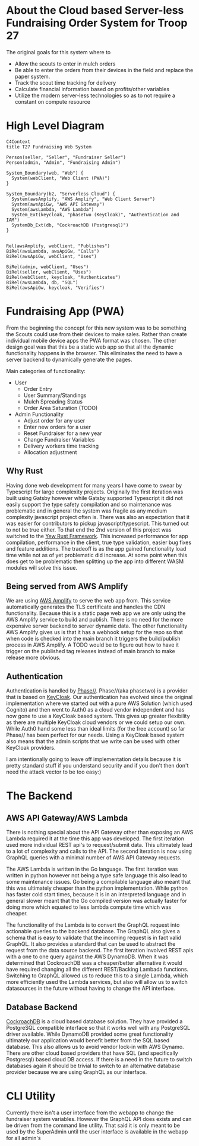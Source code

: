 # About the Cloud based Server-less Fundraising Order System for Troop 27

The original goals for this system where to

- Allow the scouts to enter in mulch orders
- Be able to enter the orders from their devices in the field and replace the paper system.
- Track the scout time tracking for delivery
- Calculate financial information based on profits/other variables
- Utilize the modern server-less technologies so as to not require a constant on compute resource

# High Level Diagram

~~~mermaid
C4Context
title T27 Fundraising Web System

Person(seller, "Seller", "Fundraiser Seller")
Person(admin, "Admin", "Fundraising Admin")

System_Boundary(web, "Web") {
  System(webClient, "Web Client (PWA)")
}

System_Boundary(b2, "Serverless Cloud") {
  System(awsAmplify, "AWS Amplify", "Web Client Server")
  System(awsApiGw, "AWS API Gateway")
  System(awsLambda, "AWS Lambda")
  System_Ext(keycloak, "phaseTwo (KeyCloak)", "Authentication and IAM")
  SystemDb_Ext(db, "CockroachDB (Postgresql)")
}


Rel(awsAmplify, webClient, "Publishes")
BiRel(awsLambda, awsApiGw, "Calls")
BiRel(awsApiGw, webClient, "Uses")

BiRel(admin, webClient, "Uses")
BiRel(seller, webClient, "Uses")
BiRel(webClient, keycloak, "Authenticates")
BiRel(awsLambda, db, "SQL")
BiRel(awsApiGw, keycloak, "Verifies")

~~~


# Fundraising App (PWA)

From the beginning the concept for this new system was to be something the Scouts could use from
their devices to make sales. Rather than create individual mobile device apps the PWA format was chosen.
The other design goal was that this be a static web app so that all the dynamic functionality happens in the browser.
This eliminates the need to have a server backend to dynamically generate the pages.

Main categories of functionality:

- User
  - Order Entry
  - User Summary/Standings
  - Mulch Spreading Status
  - Order Area Saturation (TODO)
- Admin Functionality
  - Adjust order for any user
  - Enter new orders for a user
  - Reset Fundraiser for a new year
  - Change Fundraiser Variables
  - Delivery workers time tracking
  - Allocation adjustment

## Why Rust

Having done web development for many years I have come to swear by Typescript for large complexity projects.
Originally the first iteration was built using Gatsby however while Gatsby supported Typescript it did not easily
support the type safety compilation and so maintenance was problematic and in general the system was fragile as any medium complexity javascript project often is.
There was also an expectation that it was easier for contributors to pickup javascript/typescript.
This turned out to not be true either.  To that end the 2nd version of this project was switched to the [Yew Rust Framework](https://yew.rs/).
This increased performance for app compilation, performance in the client, true type validation, easier bug fixes and feature additions.
The tradeoff is as the app gained functionality load time while not as of yet problematic did increase.  At some point when this
does get to be problematic then splitting up the app into different WASM modules will solve this issue.

## Being served from AWS Amplify

We are using [AWS Amplify](https://aws.amazon.com/amplify) to serve the web app from.  This service automatically
generates the TLS certificate and handles the CDN functionality.  Because this is a static page web app we are only
using the AWS Amplify service to build and publish.  There is no need for the more expensive server backend to server dynamic data.
The other functionality AWS Amplify gives us is that it has a webhook setup for the repo so that when code is checked into
the main branch it triggers the build/publish process in AWS Amplify.  A TODO would be to figure out how to have it trigger
on the published tag releases instead of main branch to make release more obvious.

## Authentication

Authentication is handled by [Phase//](https://phasetwo.io/). Phase//(aka phasetwo) is a provider that is based on
[KeyCloak](https://www.keycloak.org/).  Our authentication has evolved since the original implementation where we started out
with a pure AWS Solution (which used Cognito) and then went to Auth0 as a cloud vendor independent and has now gone to use
a KeyCloak based system.  This gives up greater flexibility as there are multiple KeyCloak cloud vendors or we could setup
our own.  While Auth0 hand some less than ideal limits (for the free account) so far Phase// has been perfect for our needs.
Using a KeyCloak based system also means that the admin scripts that we write can be used with other KeyCloak providers.

I am intentionally going to leave off implementation details because it is pretty standard stuff if you understand security
and if you don't then don't need the attack vector to be too easy:)

# The Backend

## AWS API Gateway/AWS Lambda

There is nothing special about the API Gateway other than exposing an AWS Lambda required it at the time this app was developed.
The first iteration used more individual REST api's to request/submit data.  This ultimately lead to a lot of complexity and
calls to the API.  The second iteration is now using GraphQL queries with a minimal number of AWS API Gateway requests.

The AWS Lambda is written in the Go language.  The first iteration was written in python however not being a type safe language
this also lead to some maintenance issues.  Go being a compilable language also meant that this was ultimately cheaper than the
python implementation.   While python has faster cold start times, because it is in an interpreted language and in general slower
meant that the Go compiled version was actually faster for doing more which equated to less lambda compute time which was cheaper.

The functionality of the Lambda is to convert the GraphQL request into actionable queries to the backend database.  The GraphQL
also gives a schema that is easy to validate that the incoming request is in fact valid GraphQL.  It also provides a standard that
can be used to abstract the request from the data source backend.  The first iteration involved REST apis with a one to one query
against the AWS DynamoDB.  When it was determined that CockroachDB was a cheaper/better alternative it would have required changing
all the different REST/Backing Lambada functions.  Switching to GraphQL allowed us to reduce this to a single Lambda, which more
efficiently used the Lambda services, but also will allow us to switch datasources in the future without having to change the API interface.

## Database Backend

[CockroachDB](https://www.cockroachlabs.com/) is a cloud based database solution.  They have provided a PostgreSQL compatible interface
so that it works well with any PostgreSQL driver available.  While DynamoDB provided some great functionality ultimately our application
would benefit better from the SQL based database.  This also allows us to avoid vendor lock-in with AWS Dynamo.  There are other cloud
based providers that have SQL (and specifically Postgresql) based cloud DB access. If there is a need in the future to switch databases
again it should be trivial to switch to an alternative database provider because we are using GraphQL as our interface.

# CLI Utility

Currently there isn't a user interface from the webapp to change the fundraiser system variables. However the GraphQL API does
exists and can be driven from the command line utility.  That said it is only meant to be used by the SuperAdmin until the user
interface is available in the webapp for all admin's
